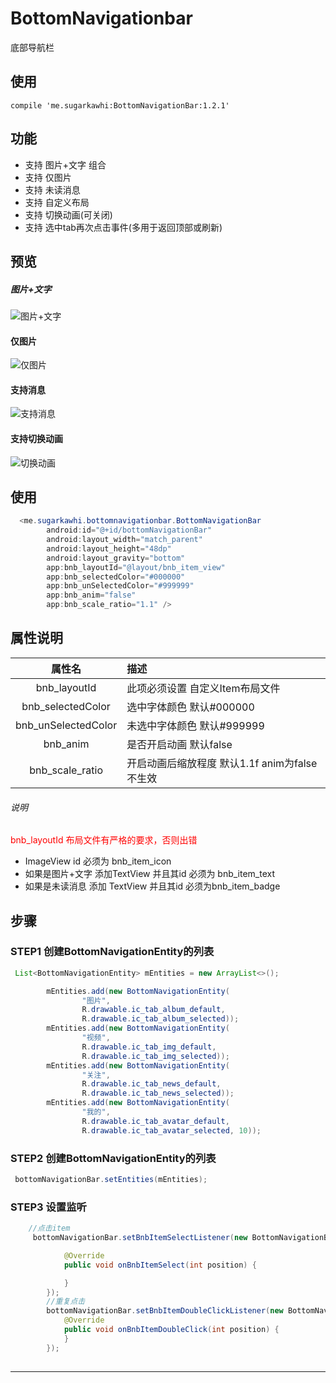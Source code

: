 # BottomNavigationbar
底部导航栏

## 使用
```
compile 'me.sugarkawhi:BottomNavigationBar:1.2.1'
```

## 功能

+ 支持 图片+文字 组合
+ 支持 仅图片 
+ 支持 未读消息
+ 支持 自定义布局
+ 支持 切换动画(可关闭)
+ 支持 选中tab再次点击事件(多用于返回顶部或刷新)

## 预览

##### 图片+文字
![图片+文字](http://olpu32iyy.bkt.clouddn.com/18-8-17/22329806.jpg)
#### 仅图片
![仅图片](http://olpu32iyy.bkt.clouddn.com/18-8-17/85464559.jpg)
#### 支持消息
![支持消息](http://olpu32iyy.bkt.clouddn.com/18-8-17/62909687.jpg)
#### 支持切换动画
![切换动画](http://olpu32iyy.bkt.clouddn.com/18-8-17/67770602.jpg)

## 使用

```Java
  <me.sugarkawhi.bottomnavigationbar.BottomNavigationBar
        android:id="@+id/bottomNavigationBar"
        android:layout_width="match_parent"
        android:layout_height="48dp"
        android:layout_gravity="bottom"
        app:bnb_layoutId="@layout/bnb_item_view"
        app:bnb_selectedColor="#000000"
        app:bnb_unSelectedColor="#999999"
        app:bnb_anim="false"
        app:bnb_scale_ratio="1.1" />
```
## 属性说明

| 属性名| 描述 |
|:--:|:--|
|bnb_layoutId|此项必须设置 自定义Item布局文件|
|bnb_selectedColor|选中字体颜色 默认#000000|
|bnb_unSelectedColor|未选中字体颜色 默认#999999|
|bnb_anim|是否开启动画 默认false|
|bnb_scale_ratio|开启动画后缩放程度 默认1.1f anim为false不生效|

###### 说明
<font color=#FF0000 >bnb_layoutId 布局文件有严格的要求，否则出错</font>
+ ImageView id 必须为 bnb_item_icon
+ 如果是图片+文字 添加TextView 并且其id 必须为 bnb_item_text
+ 如果是未读消息 添加 TextView 并且其id 必须为bnb_item_badge

## 步骤

### STEP1 创建BottomNavigationEntity的列表
 

```JAVA
 List<BottomNavigationEntity> mEntities = new ArrayList<>();

        mEntities.add(new BottomNavigationEntity(
                "图片",
                R.drawable.ic_tab_album_default,
                R.drawable.ic_tab_album_selected));
        mEntities.add(new BottomNavigationEntity(
                "视频",
                R.drawable.ic_tab_img_default,
                R.drawable.ic_tab_img_selected));
        mEntities.add(new BottomNavigationEntity(
                "关注",
                R.drawable.ic_tab_news_default,
                R.drawable.ic_tab_news_selected));
        mEntities.add(new BottomNavigationEntity(
                "我的",
                R.drawable.ic_tab_avatar_default,
                R.drawable.ic_tab_avatar_selected, 10));        
```

### STEP2 创建BottomNavigationEntity的列表

```JAVA
 bottomNavigationBar.setEntities(mEntities);

```
### STEP3 设置监听

```JAVA
    //点击item
     bottomNavigationBar.setBnbItemSelectListener(new BottomNavigationBar.IBnbItemSelectListener() {

            @Override
            public void onBnbItemSelect(int position) {

            }
        });
        //重复点击
        bottomNavigationBar.setBnbItemDoubleClickListener(new BottomNavigationBar.IBnbItemDoubleClickListener() {
            @Override
            public void onBnbItemDoubleClick(int position) {
            }
        });
        
```
* * *


